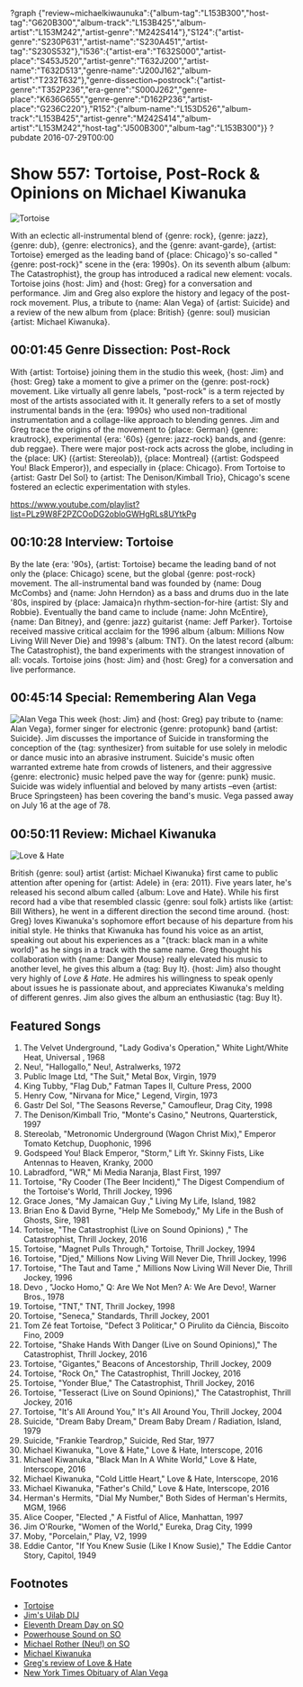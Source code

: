 ?graph {"review~michaelkiwaunuka":{"album-tag":"L153B300","host-tag":"G620B300","album-track":"L153B425","album-artist":"L153M242","artist-genre":"M242S414"},"S124":{"artist-genre":"S230P631","artist-name":"S230A451","artist-tag":"S230S532"},"I536":{"artist-era":"T632S000","artist-place":"S453J520","artist-genre":"T632J200","artist-name":"T632D513","genre-name":"J200J162","album-artist":"T232T632"},"genre-dissection~postrock":{"artist-genre":"T352P236","era-genre":"S000J262","genre-place":"K636G655","genre-genre":"D162P236","artist-place":"G236C220"},"R152":{"album-name":"L153D526","album-track":"L153B425","artist-genre":"M242S414","album-artist":"L153M242","host-tag":"J500B300","album-tag":"L153B300"}}
?pubdate 2016-07-29T00:00

# Show 557: Tortoise, Post-Rock & Opinions on Michael Kiwanuka

![Tortoise](//static.soundopinions.org/images/2016/tortoise_web.jpg)

With an eclectic all-instrumental blend of {genre: rock}, {genre: jazz}, {genre: dub}, {genre: electronics}, and the {genre: avant-garde}, {artist: Tortoise} emerged as the leading band of {place: Chicago}'s so-called "{genre: post-rock}" scene in the {era: 1990s}. On its seventh album {album: The Catastrophist}, the group has introduced a radical new element: vocals. Tortoise joins {host: Jim} and {host: Greg} for a conversation and performance. Jim and Greg also explore the history and legacy of the post-rock movement. Plus, a tribute to {name: Alan Vega} of {artist: Suicide} and a review of the new album from {place: British} {genre: soul} musician {artist: Michael Kiwanuka}.

## 00:01:45 Genre Dissection: Post-Rock

With {artist: Tortoise} joining them in the studio this week, {host: Jim} and {host: Greg} take a moment to give a primer on the {genre: post-rock} movement. Like virtually all genre labels, "post-rock" is a term rejected by most of the artists associated with it. It generally refers to a set of mostly instrumental bands in the {era: 1990s} who used non-traditional instrumentation and a collage-like approach to blending genres. Jim and Greg trace the origins of the movement to {place: German} {genre: krautrock}, experimental {era: '60s} {genre: jazz-rock} bands, and {genre: dub reggae}. There were major post-rock acts across the globe, including in the {place: UK} ({artist: Stereolab}), {place: Montreal} ({artist: Godspeed You! Black Emperor}), and especially in {place: Chicago}. From Tortoise to {artist: Gastr Del Sol} to {artist: The Denison/Kimball Trio}, Chicago's scene fostered an eclectic experimentation with styles.

https://www.youtube.com/playlist?list=PLz9W8F2PZCOoDG2obloGWHgRLs8UYtkPg

## 00:10:28 Interview: Tortoise
By the late {era: '90s}, {artist: Tortoise} became the leading band of not only the {place: Chicago} scene, but the global {genre: post-rock} movement. The all-instrumental band was founded by {name: Doug McCombs} and {name: John Herndon} as a bass and drums duo in the late '80s, inspired by {place: Jamaica}n rhythm-section-for-hire {artist: Sly and Robbie}. Eventually the band came to include {name: John McEntire}, {name: Dan Bitney}, and {genre: jazz} guitarist {name: Jeff Parker}. Tortoise received massive critical acclaim for the 1996 album {album: Millions Now Living Will Never Die} and 1998's {album: TNT}. On the latest record {album: The Catastrophist}, the band experiments with the strangest innovation of all: vocals. Tortoise joins {host: Jim} and {host: Greg} for a conversation and live performance.

## 00:45:14 Special: Remembering Alan Vega
![Alan Vega](//static.soundopinions.org/images/2016/vega2.jpg)
This week {host: Jim} and {host: Greg} pay tribute to {name: Alan Vega}, former singer for electronic {genre: protopunk} band {artist: Suicide}. Jim discusses the importance of Suicide in transforming the conception of the {tag: synthesizer} from suitable for use solely in melodic or dance music into an abrasive instrument. Suicide's music often warranted extreme hate from crowds of listeners, and their aggressive {genre: electronic} music helped pave the way for {genre: punk} music. Suicide was widely influential and beloved by many artists –even  {artist: Bruce Springsteen} has been covering the band's music. Vega passed away on July 16 at the age of 78. 

## 00:50:11 Review: Michael Kiwanuka
![Love & Hate](http://is3.mzstatic.com/image/thumb/Music49/v4/14/1c/a2/141ca26c-52cb-075c-5b0d-d7360c2bbbc4/source/600x600bb.jpg "433457346/1096977699")

British {genre: soul} artist {artist: Michael Kiwanuka} first came to public attention after opening for {artist: Adele} in {era: 2011}. Five years later, he's released his second album called {album: Love and Hate}. While his first record had a vibe that resembled classic {genre: soul folk} artists like {artist: Bill Withers}, he went in a different direction the second time around. {host: Greg} loves Kiwanuka's sophomore effort because of his departure from his initial style. He thinks that Kiwanuka has found his voice as an artist, speaking out about his experiences as a "{track: black man in a white world}" as he sings in a track with the same name. Greg thought his collaboration with {name: Danger Mouse} really elevated his music to another level, he gives this album a {tag: Buy It}. {host: Jim} also thought very highly of *Love & Hate*. He admires his willingness to speak openly about issues he is passionate about, and appreciates Kiwanuka's melding of different genres. Jim also gives the album an enthusiastic {tag: Buy It}.

## Featured Songs
1. The Velvet Underground, "Lady Godiva's Operation," White Light/White Heat, Universal , 1968
1. Neu!, "Hallogallo," Neu!, Astralwerks, 1972
1. Public Image Ltd, "The Suit," Metal Box, Virgin, 1979
1. King Tubby, "Flag Dub," Fatman Tapes II, Culture Press, 2000
1. Henry Cow, "Nirvana for Mice," Legend, Virgin, 1973
1. Gastr Del Sol, "The Seasons Reverse," Camoufleur, Drag City, 1998
1. The Denison/Kimball Trio, "Monte's Casino," Neutrons, Quarterstick, 1997
1. Stereolab, "Metronomic Underground (Wagon Christ Mix)," Emperor Tomato Ketchup, Duophonic, 1996
1. Godspeed You! Black Emperor, "Storm," Lift Yr. Skinny Fists, Like Antennas to Heaven, Kranky, 2000
1. Labradford, "WR," Mi Media Naranja, Blast First, 1997
1. Tortoise, "Ry Cooder (The Beer Incident)," The Digest Compendium of the Tortoise's World, Thrill Jockey, 1996
1. Grace Jones, "My Jamaican Guy ," Living My Life, Island, 1982
1. Brian Eno & David Byrne, "Help Me Somebody," My Life in the Bush of Ghosts, Sire, 1981
1. Tortoise, "The Catastrophist (Live on Sound Opinions) ," The Catastrophist, Thrill Jockey, 2016
1. Tortoise, "Magnet Pulls Through," Tortoise, Thrill Jockey, 1994
1. Tortoise, "Djed," Millions Now Living Will Never Die, Thrill Jockey, 1996
1. Tortoise, "The Taut and Tame ," Millions Now Living Will Never Die, Thrill Jockey, 1996
1. Devo , "Jocko Homo," Q: Are We Not Men? A: We Are Devo!, Warner Bros., 1978
1. Tortoise, "TNT," TNT, Thrill Jockey, 1998
1. Tortoise, "Seneca," Standards, Thrill Jockey, 2001
1. Tom Zé feat Tortoise, "Defect 3 Politicar," O Pirulito da Ciência, Biscoito Fino, 2009
1. Tortoise, "Shake Hands With Danger (Live on Sound Opinions)," The Catastrophist, Thrill Jockey, 2016
1. Tortoise, "Gigantes," Beacons of Ancestorship, Thrill Jockey, 2009
1. Tortoise, "Rock On," The Catastrophist, Thrill Jockey, 2016
1. Tortoise, "Yonder Blue," The Catastrophist, Thrill Jockey, 2016
1. Tortoise, "Tesseract (Live on Sound Opinions)," The Catastrophist, Thrill Jockey, 2016
1. Tortoise, "It's All Around You," It's All Around You, Thrill Jockey, 2004
1. Suicide, "Dream Baby Dream," Dream Baby Dream / Radiation, Island, 1979
1. Suicide, "Frankie Teardrop," Suicide, Red Star, 1977
1. Michael Kiwanuka, "Love & Hate," Love & Hate, Interscope, 2016
1. Michael Kiwanuka, "Black Man In A White World," Love & Hate, Interscope, 2016
1. Michael Kiwanuka, "Cold Little Heart," Love & Hate, Interscope, 2016
1. Michael Kiwanuka, "Father's Child," Love & Hate, Interscope, 2016
1. Herman's Hermits, "Dial My Number," Both Sides of Herman's Hermits, MGM, 1966
1. Alice Cooper, "Elected ," A Fistful of Alice, Manhattan, 1997
1. Jim O'Rourke, "Women of the World," Eureka, Drag City, 1999
1. Moby, "Porcelain," Play, V2, 1999
1. Eddie Cantor, "If You Knew Susie (Like I Know Susie)," The Eddie Cantor Story, Capitol, 1949


## Footnotes
- [Tortoise](http://www.trts.com/)
- [Jim's Uilab DIJ](/show/477/#postrock)
- [Eleventh Dream Day on SO](/show/540/)
- [Powerhouse Sound on SO](/show/114/)
- [Michael Rother (Neu!) on SO](/show/253/)
- [Michael Kiwanuka](http://www.michaelkiwanuka.com/)
- [Greg's review of Love & Hate](http://www.chicagotribune.com/entertainment/music/sc-michael-kiwanuka-love-hate-review-20160721-column.html)
- [New York Times Obituary of Alan Vega](http://www.nytimes.com/2016/07/18/arts/music/alan-vega-punk-music-pioneer-and-artist-dies-at-78.html?_r=0)
